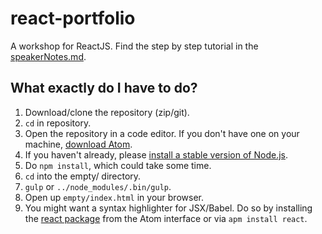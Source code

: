 # react-portfolio
A workshop for ReactJS. Find the step by step tutorial in the [speakerNotes.md](https://github.com/fabe/react-portfolio/blob/master/speakerNotes.md).

## What exactly do I have to do?
1. Download/clone the repository (zip/git).
2. `cd` in repository.
2. Open the repository in a code editor. If you don't have one on your machine, [download Atom](https://atom.io).
3. If you haven't already, please [install a stable version of Node.js](https://nodejs.org/en/).
4. Do `npm install`, which could take some time.
6. `cd` into the empty/ directory.
7. `gulp` or `../node_modules/.bin/gulp`.
8. Open up `empty/index.html` in your browser.
9. You might want a syntax highlighter for JSX/Babel. Do so by installing the [react package](https://atom.io/packages/react) from the Atom interface or via `apm install react`.
